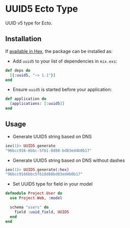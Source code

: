 # UUID5 Ecto Type

UUID v5 type for Ecto.

## Installation

If [available in Hex](https://hex.pm/docs/publish), the package can be installed as:

* Add `uuid5` to your list of dependencies in `mix.exs`:

```elixir
def deps do
  [{:uuid5, "~> 1.1"}]
end
```

* Ensure `uuid5` is started before your application:

```elixir
def application do
  [applications: [:uuid5]]
end
```

## Usage

* Generate UUID5 string based on DNS

```elixir
iex(1)> UUID5.generate
"96bcc916-6bbc-5f61-8d88-bd83ed4b0b17"
```

* Generate UUID5 string based on DNS without dashes

```elixir
iex(1)> UUID5.generate(:hex)
"96bcc9166bbc5f618d88bd83ed4b0b17"
```

* Set UUID5 type for field in your model

```elixir
defmodule Project.User do
  use Project.Web, :model

  schema "users" do
    field :uuid_field, UUID5
  end
end
```
